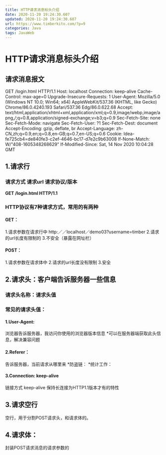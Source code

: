 ```yaml
---
title: HTTP请求消息标头介绍
date: 2020-11-20 19:24:30.607
updated: 2020-11-20 19:24:30.607
url: https://www.timberkito.com/?p=9
categories: Java
tags: JavaWeb
---
```


# HTTP请求消息标头介绍
## 请求消息报文
GET /login.html HTTP/1.1
Host: localhost
Connection: keep-alive
Cache-Control: max-age=0
Upgrade-Insecure-Requests: 1
User-Agent: Mozilla/5.0 (Windows NT 10.0; Win64; x64) AppleWebKit/537.36 (KHTML, like Gecko) Chrome/86.0.4240.193 Safari/537.36 Edg/86.0.622.68
Accept: text/html,application/xhtml+xml,application/xml;q=0.9,image/webp,image/apng,*/*;q=0.8,application/signed-exchange;v=b3;q=0.9
Sec-Fetch-Site: none
Sec-Fetch-Mode: navigate
Sec-Fetch-User: ?1
Sec-Fetch-Dest: document
Accept-Encoding: gzip, deflate, br
Accept-Language: zh-CN,zh;q=0.9,en;q=0.8,en-GB;q=0.7,en-US;q=0.6
Cookie: Idea-fe725cb4=de840fe3-c2ef-4646-bc17-d7e2c9b63008
If-None-Match: W/"408-1605348268629"
If-Modified-Since: Sat, 14 Nov 2020 10:04:28 GMT

## 1.请求行
### 请求方式 请求url 请求协议/版本
**GET /login.html HTTP/1.1**
### HTTP协议有7种请求方式，常用的有两种
#### GET：
1.请求参数在请求行中
http:／／localhost／demo03?username=timber
2.请求的url长度有限制的
3.不安全（暴露在网址栏）

#### POST：
1.请求参数在请求体中
2.请求的url长度没有限制
3.安全

## 2.请求头：客户端告诉服务器一些信息
### 请求头名称：请求头值
### 常见的请求头值：
#### 1.User-Agent:
浏览器告诉服务器，我访问你使用的浏览器版本信息
*可以在服务器端获取此头信息，解决兼容问题
#### 2.Referer：
告诉服务器，当前请求从哪里来
*防盗链：
*统计工作：
#### 3.Connection: keep-alive
链接方式
keep-alive 保持长连接为HTTP1.1版本才有的特性
## 3.请求空行
空行，用于分割POST请求头，和请求体的。
## 4.请求体：
封装POST请求消息的请求参数的